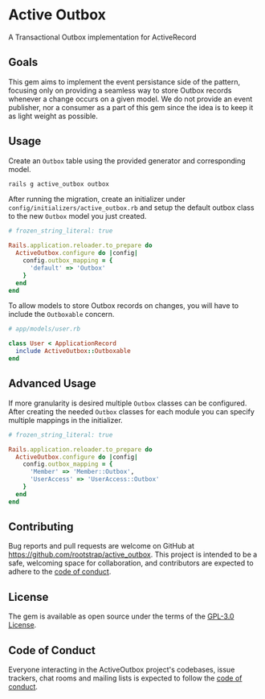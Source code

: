 # Active Outbox
A Transactional Outbox implementation for ActiveRecord

## Goals
This gem aims to implement the event persistance side of the pattern, focusing only on providing a seamless way to store Outbox records whenever a change occurs on a given model.
We do not provide an event publisher, nor a consumer as a part of this gem since the idea is to keep it as light weight as possible.

## Usage
Create an `Outbox` table using the provided generator and corresponding model.
```bash
rails g active_outbox outbox
```
After running the migration, create an initializer under `config/initializers/active_outbox.rb` and setup the default outbox class to the new `Outbox` model you just created.
```ruby
# frozen_string_literal: true

Rails.application.reloader.to_prepare do
  ActiveOutbox.configure do |config|
    config.outbox_mapping = {
      'default' => 'Outbox'
    }
  end
end
```

To allow models to store Outbox records on changes, you will have to include the `Outboxable` concern.
```ruby
# app/models/user.rb

class User < ApplicationRecord
  include ActiveOutbox::Outboxable
end
```

## Advanced Usage
If more granularity is desired multiple `Outbox` classes can be configured. After creating the needed `Outbox` classes for each module you can specify multiple mappings in the initializer.
```ruby
# frozen_string_literal: true

Rails.application.reloader.to_prepare do
  ActiveOutbox.configure do |config|
    config.outbox_mapping = {
      'Member' => 'Member::Outbox',
      'UserAccess' => 'UserAccess::Outbox'
    }
  end
end
```
## Contributing

Bug reports and pull requests are welcome on GitHub at https://github.com/rootstrap/active_outbox. This project is intended to be a safe, welcoming space for collaboration, and contributors are expected to adhere to the [code of conduct](https://github.com/rootstrap/active_outbox/blob/main/CODE_OF_CONDUCT.md).

## License

The gem is available as open source under the terms of the [GPL-3.0 License](https://opensource.org/license/gpl-3-0/).

## Code of Conduct

Everyone interacting in the ActiveOutbox project's codebases, issue trackers, chat rooms and mailing lists is expected to follow the [code of conduct](https://github.com/rootstrap/active_outbox/blob/main/CODE_OF_CONDUCT.md).